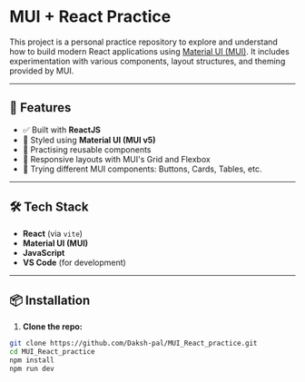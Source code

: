 # MUI + React Practice

This project is a personal practice repository to explore and understand how to build modern React applications using [Material UI (MUI)](https://mui.com/). It includes experimentation with various components, layout structures, and theming provided by MUI.

---

## 🚀 Features

- ✅ Built with **ReactJS**
- 🎨 Styled using **Material UI (MUI v5)**
- 🧩 Practising reusable components
- 📱 Responsive layouts with MUI's Grid and Flexbox
- 🧪 Trying different MUI components: Buttons, Cards, Tables, etc.

---

## 🛠️ Tech Stack

- **React** (via `vite`)
- **Material UI (MUI)**
- **JavaScript**
- **VS Code** (for development)

---


## 📦 Installation

1. **Clone the repo:**

```bash
git clone https://github.com/Daksh-pal/MUI_React_practice.git
cd MUI_React_practice
npm install
npm run dev
```

